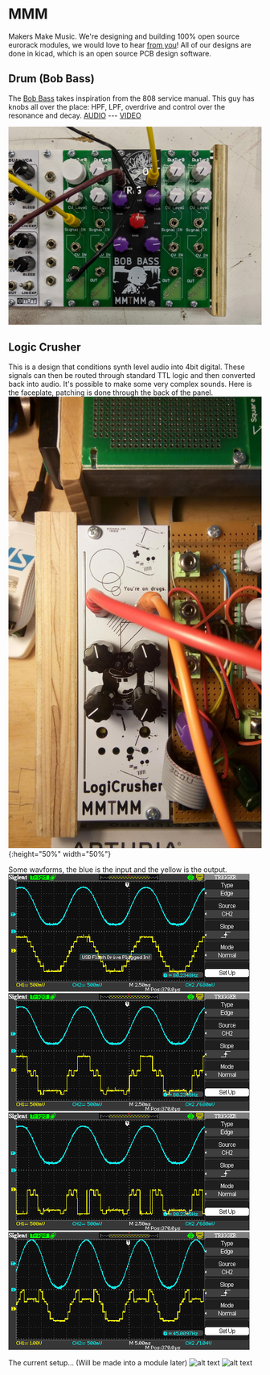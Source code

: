 # MMM 
Makers Make Music. We're designing and building 100% open source eurorack modules, we would love to hear [from you](https://docs.google.com/forms/d/e/1FAIpQLSeDmKGT8nFPX62po_9shZNs7qYtOch9zK6xhK_ntmRhs4zbUg/viewform?vc=0&c=0&w=1)! All of our designs are done in kicad, which is an open source PCB design software.

## Drum (Bob Bass)
The [Bob Bass](https://github.com/Machine-Hum/MMTMM/tree/master/DrumModule) takes inspiration from the 808 service manual. This guy has knobs all over the place: HPF, LPF, overdrive and control over the resonance and decay. [AUDIO](https://drive.google.com/file/d/1c2VHwUoPN1qcCgDcaHPTnX8EYp0KqyGa/view?usp=sharing) --- [VIDEO](https://www.youtube.com/watch?v=IFoyo2GT42M)

![alt text](DrumModule/images/BobBass.jpg)

## Logic Crusher
This is a design that conditions synth level audio into 4bit digital. These signals can then be routed through standard TTL logic and then converted back into audio. It's possible to make some very complex sounds. Here is the faceplate, patching is done through the back of the panel. 
![alt text](logiCrusher/Images/FacePlate.JPG){:height="50%" width="50%"}

Some wavforms, the blue is the input and the yellow is the output. <br>
![alt text](logiCrusher/Images/SDS00001.BMP)
![alt text](logiCrusher/Images/SDS00002.BMP)
![alt text](logiCrusher/Images/SDS00003.BMP)
![alt text](logiCrusher/Images/SDS00006.BMP)

The current setup... (Will be made into a module later)
![alt text](logiCrusher/Images/IMG_0185.JPG)
![alt text](logiCrusher/Images/IMG_0186.JPG)
